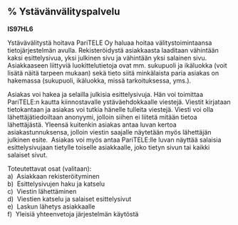 % Ystävänvälityspalvelu
---------------------

**IS97HL6**

Ystävävälitystä hoitava PariTELE Oy haluaa hoitaa välitystoimintaansa
tietojärjestelmän avulla. Rekisteröidystä asiakkaasta laaditaan
vähintään kaksi esittelysivua, yksi julkinen sivu ja vähintään yksi
salainen sivu.  Asiakkaaseen liittyviä luokittelutietoja ovat mm.
sukupuoli ja ikäluokka (voit lisätä näitä tarpeen mukaan) sekä tieto
siitä minkälaista paria asiakas on hakemassa (sukupuoli, ikäluokka,
missä tarkoituksessa, yms.).

Asiakas voi hakea ja selailla julkisia esittelysivuja. Hän voi toimittaa
PariTELE:n kautta kiinnostavalle ystäväehdokkaalle viestejä. Viestit
kirjataan tietokantaan ja asiakas voi tutkia hänelle tulleita viestejä.
Viesti voi olla lähettäjätiedoiltaan anonyymi, jolloin siihen ei liitetä
mitään tietoa lähettäjästä. Yleensä kuitenkin asiakas antaa luvan kertoa
asiakastunnuksensa, jolloin viestin saajalle näytetään myös lähettäjän
julkinen esite.  Asiakas voi myös antaa PariTELE:lle luvan näyttää
salaisia esittelysivujaan tietylle toiselle asiakkaalle, joko tietyn
sivun tai kaikki salaiset sivut.

Toteutettavat osat (valitaan): \
a)  Asiakkaan rekisteröityminen \
b)  Esittelysivujen haku ja katselu \
c)  Viestin lähettäminen \
d)  Viestien katselu ja salaiset esittelysivut \
e)  Laskun lähetys asiakkaalle \
f)  Yleisiä yhteenvetoja järjestelmän käytöstä \
  \
 
